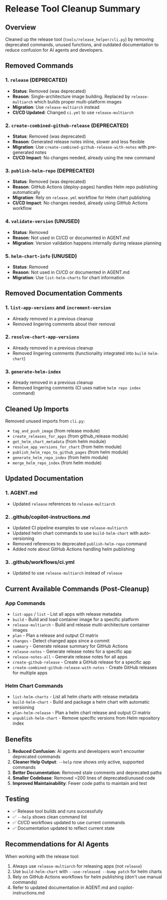 # Release Tool Cleanup Summary

## Overview
Cleaned up the release tool (`tools/release_helper/cli.py`) by removing deprecated commands, unused functions, and outdated documentation to reduce confusion for AI agents and developers.

## Removed Commands

### 1. `release` (DEPRECATED)
- **Status**: Removed (was deprecated)
- **Reason**: Single-architecture image building. Replaced by `release-multiarch` which builds proper multi-platform images
- **Migration**: Use `release-multiarch` instead
- **CI/CD Updated**: Changed `ci.yml` to use `release-multiarch`

### 2. `create-combined-github-release` (DEPRECATED)
- **Status**: Removed (was deprecated)
- **Reason**: Generated release notes inline, slower and less flexible
- **Migration**: Use `create-combined-github-release-with-notes` with pre-generated notes
- **CI/CD Impact**: No changes needed, already using the new command

### 3. `publish-helm-repo` (DEPRECATED)
- **Status**: Removed (was deprecated)
- **Reason**: GitHub Actions (deploy-pages) handles Helm repo publishing automatically
- **Migration**: Rely on `release.yml` workflow for Helm chart publishing
- **CI/CD Impact**: No changes needed, already using GitHub Actions workflow

### 4. `validate-version` (UNUSED)
- **Status**: Removed
- **Reason**: Not used in CI/CD or documented in AGENT.md
- **Migration**: Version validation happens internally during release planning

### 5. `helm-chart-info` (UNUSED)
- **Status**: Removed
- **Reason**: Not used in CI/CD or documented in AGENT.md
- **Migration**: Use `list-helm-charts` for chart information

## Removed Documentation Comments

### 1. `list-app-versions` and `increment-version`
- Already removed in a previous cleanup
- Removed lingering comments about their removal

### 2. `resolve-chart-app-versions`
- Already removed in a previous cleanup
- Removed lingering comments (functionality integrated into `build-helm-chart`)

### 3. `generate-helm-index`
- Already removed in a previous cleanup
- Removed lingering comments (CI uses native `helm repo index` command)

## Cleaned Up Imports

Removed unused imports from `cli.py`:
- `tag_and_push_image` (from release module)
- `create_releases_for_apps` (from github_release module)
- `get_helm_chart_metadata` (from helm module)
- `resolve_app_versions_for_chart` (from helm module)
- `publish_helm_repo_to_github_pages` (from helm module)
- `generate_helm_repo_index` (from helm module)
- `merge_helm_repo_index` (from helm module)

## Updated Documentation

### 1. AGENT.md
- Updated `release` references to `release-multiarch`

### 2. .github/copilot-instructions.md
- Updated CI pipeline examples to use `release-multiarch`
- Updated helm chart commands to use `build-helm-chart` with auto-versioning
- Removed references to deprecated `publish-helm-repo` command
- Added note about GitHub Actions handling helm publishing

### 3. .github/workflows/ci.yml
- Updated to use `release-multiarch` instead of `release`

## Current Available Commands (Post-Cleanup)

### App Commands
- `list-apps` / `list` - List all apps with release metadata
- `build` - Build and load container image for a specific platform
- `release-multiarch` - Build and release multi-architecture container images
- `plan` - Plan a release and output CI matrix
- `changes` - Detect changed apps since a commit
- `summary` - Generate release summary for GitHub Actions
- `release-notes` - Generate release notes for a specific app
- `release-notes-all` - Generate release notes for all apps
- `create-github-release` - Create a GitHub release for a specific app
- `create-combined-github-release-with-notes` - Create GitHub releases for multiple apps

### Helm Chart Commands
- `list-helm-charts` - List all helm charts with release metadata
- `build-helm-chart` - Build and package a helm chart with automatic versioning
- `plan-helm-release` - Plan a helm chart release and output CI matrix
- `unpublish-helm-chart` - Remove specific versions from Helm repository index

## Benefits

1. **Reduced Confusion**: AI agents and developers won't encounter deprecated commands
2. **Cleaner Help Output**: `--help` now shows only active, supported commands
3. **Better Documentation**: Removed stale comments and deprecated paths
4. **Smaller Codebase**: Removed ~200 lines of deprecated/unused code
5. **Improved Maintainability**: Fewer code paths to maintain and test

## Testing

- ✅ Release tool builds and runs successfully
- ✅ `--help` shows clean command list
- ✅ CI/CD workflows updated to use current commands
- ✅ Documentation updated to reflect current state

## Recommendations for AI Agents

When working with the release tool:
1. Always use `release-multiarch` for releasing apps (not `release`)
2. Use `build-helm-chart` with `--use-released --bump patch` for helm charts
3. Rely on GitHub Actions workflows for helm publishing (don't use manual commands)
4. Refer to updated documentation in AGENT.md and copilot-instructions.md
